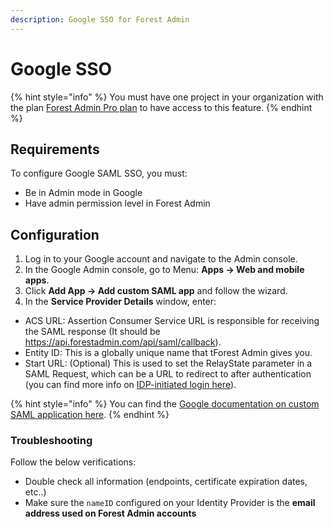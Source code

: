 ```yaml
---
description: Google SSO for Forest Admin
---
```


# Google SSO

{% hint style="info" %}
You must have one project in your organization with the plan [Forest Admin Pro plan](https://www.forestadmin.com/pricing/) to have access to this feature.
{% endhint %}

## Requirements


To configure Google SAML SSO, you must:

- Be in Admin mode in Google
- Have admin permission level in Forest Admin

## Configuration
1. Log in to your Google account and navigate to the Admin console.
2. In the Google Admin console, go to Menu: **Apps -> Web and mobile apps**.
3. Click **Add App -> Add custom SAML app** and follow the wizard.
4. In the **Service Provider Details** window, enter:
- ACS URL: Assertion Consumer Service URL is responsible for receiving the SAML response (It should be https://api.forestadmin.com/api/saml/callback).
- Entity ID: This is a globally unique name that tForest Admin gives you.
- Start URL: (Optional) This is used to set the RelayState parameter in a SAML Request, which can be a URL to redirect to after authentication (you can find more info on [IDP-initiated login here](../organization-settings.md#idp-initiated-login)).

{% hint style="info" %}
You can find the [Google documentation on custom SAML application here](https://support.google.com/a/answer/6087519?hl=en).
{% endhint %}


### Troubleshooting

Follow the below verifications:

* Double check all information (endpoints, certificate expiration dates, etc..)
* Make sure the `nameID` configured on your Identity Provider is the **email address used on Forest Admin accounts**
